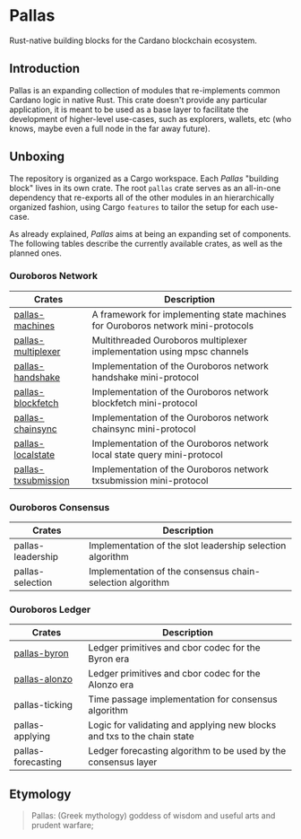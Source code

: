# Pallas

Rust-native building blocks for the Cardano blockchain ecosystem.

## Introduction

Pallas is an expanding collection of modules that re-implements common
Cardano logic in native Rust. This crate doesn't provide any particular
application, it is meant to be used as a base layer to facilitate the
development of higher-level use-cases, such as explorers, wallets, etc (who
knows, maybe even a full node in the far away future).

## Unboxing

The repository is organized as a Cargo workspace. Each _Pallas_ "building block" lives in its own crate. The root `pallas` crate serves as an all-in-one dependency that re-exports all of the other modules in an hierarchically organized fashion, using Cargo `features` to tailor the setup for each use-case.

As already explained, _Pallas_ aims at being an expanding set of components. The following tables describe the currently available crates, as well as the planned ones.

### Ouroboros Network

| Crates                                      | Description                                                                      |
| ------------------------------------------- | -------------------------------------------------------------------------------- |
| [pallas-machines](/pallas-machines)         | A framework for implementing state machines for Ouroboros network mini-protocols |
| [pallas-multiplexer](/pallas-multiplexer)   | Multithreaded Ouroboros multiplexer implementation using mpsc channels           |
| [pallas-handshake](/pallas-handshake)       | Implementation of the Ouroboros network handshake mini-protocol                  |
| [pallas-blockfetch](/pallas-blockfetch)     | Implementation of the Ouroboros network blockfetch mini-protocol                 |
| [pallas-chainsync](/pallas-chainsync)       | Implementation of the Ouroboros network chainsync mini-protocol                  |
| [pallas-localstate](/pallas-localstate)     | Implementation of the Ouroboros network local state query mini-protocol          |
| [pallas-txsubmission](/pallas-txsubmission) | Implementation of the Ouroboros network txsubmission mini-protocol               |

### Ouroboros Consensus

| Crates            | Description                                               |
| ----------------- | --------------------------------------------------------- |
| pallas-leadership | Implementation of the slot leadership selection algorithm |
| pallas-selection  | Implementation of the consensus chain-selection algorithm |

### Ouroboros Ledger

| Crates                          | Description                                                             |
| ------------------------------- | ----------------------------------------------------------------------- |
| [pallas-byron](/pallas-byron)   | Ledger primitives and cbor codec for the Byron era                      |
| [pallas-alonzo](/pallas-alonzo) | Ledger primitives and cbor codec for the Alonzo era                     |
| pallas-ticking                  | Time passage implementation for consensus algorithm                     |
| pallas-applying                 | Logic for validating and applying new blocks and txs to the chain state |
| pallas-forecasting              | Ledger forecasting algorithm to be used by the consensus layer          |

## Etymology

> Pallas: (Greek mythology) goddess of wisdom and useful arts and prudent warfare;
